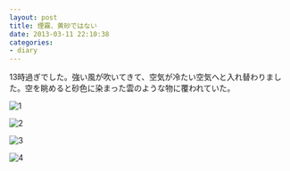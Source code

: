 ```yaml
---
layout: post
title: 煙霧、黄砂ではない
date: 2013-03-11 22:10:38
categories:
- diary
---
```

13時過ぎでした。強い風が吹いてきて、空気が冷たい空気へと入れ替わりました。空を眺めると砂色に染まった雲のような物に覆われていた。

![1](http://farm9.staticflickr.com/8373/8543909401_0d1f007dd3.jpg)

![2](http://farm9.staticflickr.com/8390/8543910297_3b30ec40cd.jpg)

![3](http://farm9.staticflickr.com/8106/8545007284_56920da906.jpg)

![4](http://farm9.staticflickr.com/8089/8545007522_2bb8cee694.jpg)


